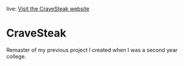 live: [Visit the CraveSteak website](https://cravesteak.vercel.app)


# CraveSteak 

Remaster of my previous project I created when I was a second year college.
